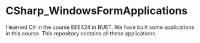 # CSharp_WindowsFormApplications

I learned C# in the course EEE424 in BUET. We have built some applications in this course. This repository contains all these applications.

